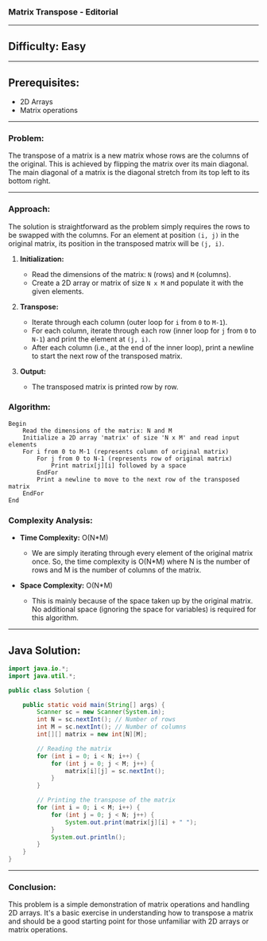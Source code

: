 ### **Matrix Transpose - Editorial**

---

## **Difficulty: Easy**

---

## **Prerequisites:**
- 2D Arrays
- Matrix operations

---

### **Problem:**
The transpose of a matrix is a new matrix whose rows are the columns of the original. This is achieved by flipping the matrix over its main diagonal. The main diagonal of a matrix is the diagonal stretch from its top left to its bottom right. 

---

### **Approach:**
The solution is straightforward as the problem simply requires the rows to be swapped with the columns. For an element at position `(i, j)` in the original matrix, its position in the transposed matrix will be `(j, i)`.

1. **Initialization:**
   - Read the dimensions of the matrix: `N` (rows) and `M` (columns).
   - Create a 2D array or matrix of size `N x M` and populate it with the given elements.

2. **Transpose:**
   - Iterate through each column (outer loop for `i` from `0` to `M-1`).
   - For each column, iterate through each row (inner loop for `j` from `0` to `N-1`) and print the element at `(j, i)`.
   - After each column (i.e., at the end of the inner loop), print a newline to start the next row of the transposed matrix.

3. **Output:**
   - The transposed matrix is printed row by row.

### **Algorithm:**
```plaintext
Begin
    Read the dimensions of the matrix: N and M
    Initialize a 2D array 'matrix' of size 'N x M' and read input elements
    For i from 0 to M-1 (represents column of original matrix)
        For j from 0 to N-1 (represents row of original matrix)
            Print matrix[j][i] followed by a space
        EndFor
        Print a newline to move to the next row of the transposed matrix
    EndFor
End
```

### **Complexity Analysis:**
- **Time Complexity:** O(N*M)
  - We are simply iterating through every element of the original matrix once. So, the time complexity is O(N*M) where N is the number of rows and M is the number of columns of the matrix.

- **Space Complexity:** O(N*M)
  - This is mainly because of the space taken up by the original matrix. No additional space (ignoring the space for variables) is required for this algorithm.

---

## **Java Solution:**
```java
import java.io.*;
import java.util.*;

public class Solution {

    public static void main(String[] args) {
        Scanner sc = new Scanner(System.in);
        int N = sc.nextInt(); // Number of rows
        int M = sc.nextInt(); // Number of columns
        int[][] matrix = new int[N][M];

        // Reading the matrix
        for (int i = 0; i < N; i++) {
            for (int j = 0; j < M; j++) {
                matrix[i][j] = sc.nextInt();
            }
        }

        // Printing the transpose of the matrix
        for (int i = 0; i < M; i++) {
            for (int j = 0; j < N; j++) {
                System.out.print(matrix[j][i] + " ");
            }
            System.out.println();
        }
    }
}
```

---

### **Conclusion:**
This problem is a simple demonstration of matrix operations and handling 2D arrays. It's a basic exercise in understanding how to transpose a matrix and should be a good starting point for those unfamiliar with 2D arrays or matrix operations.